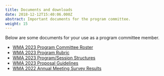 ```yaml
---
title: Documents and downloads
date: 2018-12-12T15:40:06.000Z
abstract: Important documents for the program committee.
weight: 15
---
```

Below are some documents for your use as a program committee member.

* [WM﻿A 2023 Program Committee Roster](/files/wma-2023-pc-roster.xlsx)
* [WMA 2023 Program Rubric](/files/wma-2023-program-rubric.docx)
* [W﻿MA 2023 Program/Session Structures](/files/wma-2023-program-session-structures.docx)
* [W﻿MA 2023 Proposal Guidelines](static/files/wma-2023-proposal-guidelines.docx)
* ﻿[WMA 2022 Annual Meeting Survey Result﻿s](/files/wma-2022-pc-survey-results.pdf)